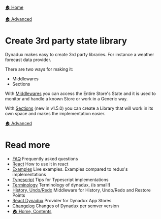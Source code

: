 [🏠 Home](../README.md)

[🏠 Advanced](./Advanced.md)

# Create 3rd party state library

Dynadux makes easy to create 3rd party libraries. For instance a weather forecast data provider.

There are two ways for making it:
- Middlewares
- Sections

With [Middlewares](doc/API-Middlewares.md) you can access the Entire Store's State and it is used to monitor and handle a known Store or work in a Generic way.

With [Sections](doc/API-Sections.md) (new in v1.5.0) you can create a Library that will work in its own space and makes the implementation easier. 

[🏠 Advanced](./Advanced.md)

# Read more 

- [FAQ](./FAQ.md) Frequently asked questions
- [React](./React.md) How to use it in react
- [Examples](./Examples.md) Live examples. Examples compared to redux's implementations
- [Typescript](./doc/Typescript.md) Tips for Typescript implementations
- [Terminology](./Terminology.md) Terminology of dynadux, (is small!)
- [History, Undo/Redo](https://github.com/aneldev/dynadux-history-middleware) Middleware for History, Undo/Redo and Restore Points
- [React Dynadux](https://github.com/aneldev/react-dynadux) Provider for Dynadux App Stores
- [Changelog](./Changelog.md) Changes of Dynadux per semver version
- [🏠 Home, Contents](../README.md#table-of-contents)
